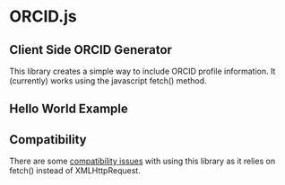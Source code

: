 ORCID.js
========

Client Side ORCID Generator
---------------------------

This library creates a simple way to include ORCID profile information. It (currently) works using the javascript fetch() method.

Hello World Example
-------------------
<!DOCTYPE html>
<html>
<head>
    <meta charset="utf-8">
    <meta name="viewport" content="width=device-width">
    <title>ORCID DEMO</title>
    <script src="orcid.js"></script>
</head>

<body>
    <div id="myPublications"></div>
</body>

<script>
    createORCIDProfile("0000-0002-9563-0691","myPublications");
</script>

</html>



Compatibility
-------------
There are some <a href="http://caniuse.com/#feat=fetch">compatibility issues</a> with using this library as it relies on fetch() instead of XMLHttpRequest.